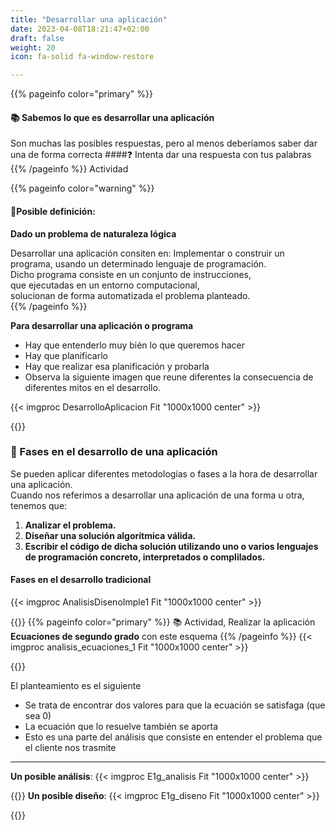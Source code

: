 ```yaml
---
title: "Desarrollar una aplicación"
date: 2023-04-08T18:21:47+02:00
draft: false
weight: 20
icon: fa-solid fa-window-restore

---
```


{{% pageinfo color="primary" %}}
#### :books: Sabemos lo que es desarrollar una aplicación 
Son muchas las posibles respuestas, pero al menos deberíamos saber dar una de forma correcta
####:question: Intenta dar una respuesta con tus palabras
{{% /pageinfo %}}
Actividad

{{% pageinfo color="warning" %}}
#### :open_book:Posible definición:
__Dado un problema de naturaleza lógica__  

Desarrollar una aplicación consiten en: 
Implementar o construir un programa, 
usando un determinado lenguaje de programación.   
Dicho programa consiste en un conjunto de instrucciones,   
que ejecutadas en un entorno computacional,  
solucionan de forma automatizada el problema planteado.  
{{% /pageinfo %}}


__Para desarrollar una aplicación o programa__
* Hay que entenderlo muy bién lo que queremos hacer
* Hay que planificarlo
* Hay que realizar esa planificación y probarla
* Observa la siguiente imagen que reune diferentes la consecuencia de diferentes mitos en el desarrollo.

{{< imgproc  DesarrolloAplicacion Fit "1000x1000 center" >}}

{{</imgproc>}}
### :key: Fases en el desarrollo de una aplicación
 Se pueden aplicar diferentes metodologías o fases a la hora de desarrollar una aplicación.  
Cuando nos referimos a desarrollar una aplicación de una forma u otra, tenemos que:  
 1. __Analizar el problema.__  
 1. __Diseñar una solución algorítmica válida.__    
 1. __Escribir el código de dicha solución utilizando uno o varios lenguajes de programación concreto, interpretados o complilados.__  

#### Fases en el desarrollo tradicional
{{< imgproc  AnalisisDisenoImple1 Fit "1000x1000 center" >}}

{{</imgproc>}}
{{% pageinfo color="primary" %}}
:books: Actividad, Realizar la aplicación __Ecuaciones de segundo grado__ con este esquema
{{% /pageinfo %}}
{{< imgproc  analisis_ecuaciones_1 Fit "1000x1000 center" >}}

{{</imgproc>}}

El planteamiento es el siguiente   
 * Se trata de encontrar dos valores para que la ecuación se satisfaga (que sea 0)  
 * La ecuación que lo resuelve también se aporta
 * Esto es una parte del análisis que consiste en entender el problema que el cliente nos trasmite
___
__Un posible análisis__: 
 {{< imgproc  E1g_analisis Fit "1000x1000 center" >}}

{{</imgproc>}}
__Un posible diseño__: 
 {{< imgproc  E1g_diseno Fit "1000x1000 center" >}}

{{</imgproc>}}

